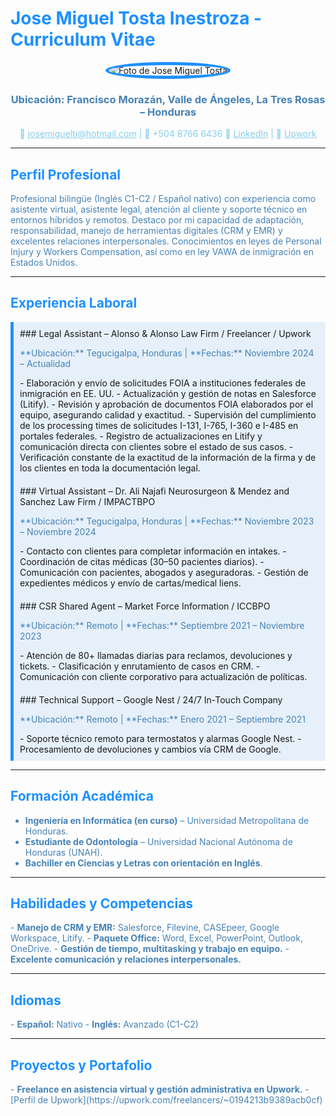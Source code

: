 # <span style="color: #1E90FF">Jose Miguel Tosta Inestroza - Curriculum Vitae</span>

<div align="center">
  <img src="https://github.com/josetosta/portfolio-jose-tosta/blob/main/nueva-foto.jpg"alt="Foto de Jose Miguel Tosta" style="border-radius: 50%; border: 5px solid #1E90FF;">
  <h3 style="color: #4682B4;">Ubicación: Francisco Morazán, Valle de Ángeles, La Tres Rosas – Honduras</h3>
  <p style="color: #87CEEB;">
    📧 <a href="mailto:josemiguelti@hotmail.com" style="color: #87CEEB;">josemiguelti@hotmail.com</a> | 📱 +504 8766 6436  
    🔗 <a href="https://linkedin.com/in/jose-tosta-46249a303" style="color: #87CEEB;">LinkedIn</a> |  
    💼 <a href="https://upwork.com/freelancers/~0194213b9389acb0cf" style="color: #87CEEB;">Upwork</a>
  </p>
</div>

---

## <span style="color: #1E90FF">Perfil Profesional</span>
<p style="color: #4682B4;">
  Profesional bilingüe (Inglés C1-C2 / Español nativo) con experiencia como asistente virtual, asistente legal, atención al cliente y soporte técnico en entornos híbridos y remotos. Destaco por mi capacidad de adaptación, responsabilidad, manejo de herramientas digitales (CRM y EMR) y excelentes relaciones interpersonales. Conocimientos en leyes de Personal Injury y Workers Compensation, así como en ley VAWA de inmigración en Estados Unidos.
</p>

---

## <span style="color: #1E90FF">Experiencia Laboral</span>
<div style="background-color: #E6F0FA; padding: 10px; border-left: 5px solid #1E90FF;">
  ### Legal Assistant – Alonso & Alonso Law Firm / Freelancer / Upwork
  <p style="color: #4682B4;">**Ubicación:** Tegucigalpa, Honduras | **Fechas:** Noviembre 2024 – Actualidad</p>
  - Elaboración y envío de solicitudes FOIA a instituciones federales de inmigración en EE. UU.  
  - Actualización y gestión de notas en Salesforce (Litify).  
  - Revisión y aprobación de documentos FOIA elaborados por el equipo, asegurando calidad y exactitud.  
  - Supervisión del cumplimiento de los processing times de solicitudes I-131, I-765, I-360 e I-485 en portales federales.  
  - Registro de actualizaciones en Litify y comunicación directa con clientes sobre el estado de sus casos.  
  - Verificación constante de la exactitud de la información de la firma y de los clientes en toda la documentación legal.
</div>

<div style="background-color: #E6F0FA; padding: 10px; border-left: 5px solid #1E90FF;">
  ### Virtual Assistant – Dr. Ali Najafi Neurosurgeon & Mendez and Sanchez Law Firm / IMPACTBPO
  <p style="color: #4682B4;">**Ubicación:** Tegucigalpa, Honduras | **Fechas:** Noviembre 2023 – Noviembre 2024</p>
  - Contacto con clientes para completar información en intakes.  
  - Coordinación de citas médicas (30–50 pacientes diarios).  
  - Comunicación con pacientes, abogados y aseguradoras.  
  - Gestión de expedientes médicos y envío de cartas/medical liens.
</div>

<div style="background-color: #E6F0FA; padding: 10px; border-left: 5px solid #1E90FF;">
  ### CSR Shared Agent – Market Force Information / ICCBPO
  <p style="color: #4682B4;">**Ubicación:** Remoto | **Fechas:** Septiembre 2021 – Noviembre 2023</p>
  - Atención de 80+ llamadas diarias para reclamos, devoluciones y tickets.  
  - Clasificación y enrutamiento de casos en CRM.  
  - Comunicación con cliente corporativo para actualización de políticas.
</div>

<div style="background-color: #E6F0FA; padding: 10px; border-left: 5px solid #1E90FF;">
  ### Technical Support – Google Nest / 24/7 In-Touch Company
  <p style="color: #4682B4;">**Ubicación:** Remoto | **Fechas:** Enero 2021 – Septiembre 2021</p>
  - Soporte técnico remoto para termostatos y alarmas Google Nest.  
  - Procesamiento de devoluciones y cambios vía CRM de Google.
</div>

---

## <span style="color: #1E90FF">Formación Académica</span>
<ul style="color: #4682B4;">
  <li><strong>Ingeniería en Informática (en curso)</strong> – Universidad Metropolitana de Honduras.</li>
  <li><strong>Estudiante de Odontología</strong> – Universidad Nacional Autónoma de Honduras (UNAH).</li>
  <li><strong>Bachiller en Ciencias y Letras con orientación en Inglés</strong>.</li>
</ul>

---

## <span style="color: #1E90FF">Habilidades y Competencias</span>
<p style="color: #4682B4;">
  - <strong>Manejo de CRM y EMR:</strong> Salesforce, Filevine, CASEpeer, Google Workspace, Litify.  
  - <strong>Paquete Office:</strong> Word, Excel, PowerPoint, Outlook, OneDrive.  
  - <strong>Gestión de tiempo, multitasking y trabajo en equipo.</strong>  
  - <strong>Excelente comunicación y relaciones interpersonales.</strong>
</p>

---

## <span style="color: #1E90FF">Idiomas</span>
<p style="color: #4682B4;">
  - <strong>Español:</strong> Nativo  
  - <strong>Inglés:</strong> Avanzado (C1-C2)
</p>

---

## <span style="color: #1E90FF">Proyectos y Portafolio</span>
<p style="color: #4682B4;">
  - <strong>Freelance en asistencia virtual y gestión administrativa en Upwork.</strong>  
    - [Perfil de Upwork](https://upwork.com/freelancers/~0194213b9389acb0cf)
</p>
